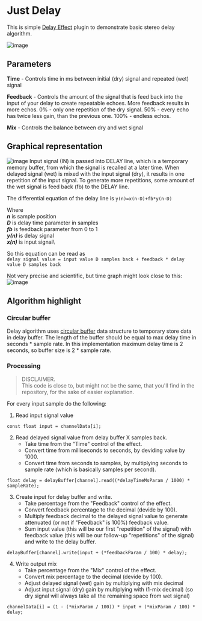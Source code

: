 # Just Delay

This is simple [Delay Effect](https://en.m.wikipedia.org/wiki/Delay_(audio_effect)) plugin to demonstrate basic stereo delay algorithm.

![image](https://user-images.githubusercontent.com/6858921/142690634-63763a7b-2a48-4716-832d-8b5329f9871e.png)

## Parameters

**Time** - Controls time in ms between initial (dry) signal and repeated (wet) signal

**Feedback** - Controls the amount of the signal that is feed back into the input of your delay to create repeatable echoes. More feedback results in more echos. 0% - only one repetition of the dry signal. 50% - every echo has twice less gain, than the previous one. 100% - endless echos. 

**Mix** - Controls the balance between dry and wet signal



## Graphical representation

![image](https://user-images.githubusercontent.com/6858921/142695687-46ae0e07-6c08-4726-812a-aac7242e9c76.png)
Input signal (IN) is passed into DELAY line, which is a temporary memory buffer, from which the signal is recalled at a later time. When delayed signal (wet) is mixed with the input signal (dry), it results in one repetition of the input signal. To generate more repetitions, some amount of the wet signal is feed back (fb) to the DELAY line. 

The differential equation of the delay line is 
```y(n)=x(n-D)+fb*y(n-D)```

Where\
***n*** is sample position\
***D*** is delay time parameter in samples\
***fb*** is feedback parameter from 0 to 1\
***y(n)*** is delay signal\
***x(n)*** is input signal\

So this equation can be read as\
```delay signal value = input value D samples back + feedback * delay value D samples back```

Not very precise and scientific, but time graph might look close to this:
![image](https://user-images.githubusercontent.com/6858921/142696931-4119d6d5-7d15-4374-a85b-b44fc12d7183.png)

## Algorithm highlight
### Circular buffer
Delay algorithm uses [circular buffer](https://en.m.wikipedia.org/wiki/Circular_buffer) data structure to temporary store data in delay buffer. The length of the buffer should be equal to max delay time in seconds * sample rate. In this implementation maximum delay time is 2 seconds, so buffer size is 2 * sample rate.

### Processing
> DISCLAIMER. \
This code is close to, but might not be the same, that you'll find in the repository, for the sake of easier explanation. 

For every input sample do the following:
1. Read input signal value
```
const float input = channelData[i];
```
2. Read delayed signal value from delay buffer X samples back. 
   - Take time from the "Time" control of the effect.
   - Convert time from milliseconds to seconds, by deviding value by 1000. 
   - Convert time from seconds to samples, by multiplying seconds to sample rate (which is basically samples per second).
```
float delay = delayBuffer[channel].read((*delayTimeMsParam / 1000) * sampleRate);
```
3. Create input for delay buffer and write.
   - Take percentage from the "Feedback" control of the effect.
   - Convert feedback percentage to the decimal (devide by 100).
   - Multiply feedback decimal to the delayed signal value to generate attenuated (or not if "Feedback" is 100%) feedback value. 
   - Sum input value (this will be our first "repetition" of the signal) with feedback value (this will be our follow-up "repetitions" of the signal) and write to the delay buffer.
```
delayBuffer[channel].write(input + (*feedbackParam / 100) * delay);
```
4. Write output mix
   - Take percentage from the "Mix" control of the effect.
   - Convert mix percentage to the decimal (devide by 100).
   - Adjust delayed signal (wet) gain by multiplying with mix decimal
   - Adjust input signal (dry) gain by multiplying with (1-mix decimal) (so dry signal will always take all the remaining space from wet signal) 
```
channelData[i] = (1 - (*mixParam / 100)) * input + (*mixParam / 100) * delay;
```
